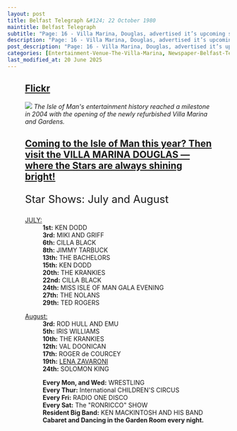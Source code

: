 ```yaml
---
layout: post
title: Belfast Telegraph &#124; 22 October 1980
maintitle: Belfast Telegraph
subtitle: "Page: 16 - Villa Marina, Douglas, advertised it’s upcoming summer concerts"
description: "Page: 16 - Villa Marina, Douglas, advertised it’s upcoming summer concerts."
post_description: "Page: 16 - Villa Marina, Douglas, advertised it’s upcoming summer concerts."
categories: [Entertainment-Venue-The-Villa-Marina, Newspaper-Belfast-Telegraph, OnThisDay20June]
last_modified_at: 20 June 2025
---
```


<figure class="fig3">
<div class="CardLayout CardLayout-Height1">
<div class="CardItem"><h2 id="infobox1" class="infobox"><a href="#infobox1">Flickr</a></h2></div>
<div class="CardItem split">
<a href="https://www.flickr.com/photos/brighton/3826412639"><img src="https://live.staticflickr.com/3552/3826412639_c8e5809d00_z.jpg" class="full-width " /></a>
<cite>The Isle of Man's entertainment history reached a milestone in 2004 with the opening of the newly refurbished Villa Marina and Gardens.</cite>
</div></div>
</figure>

<figure class="fig3">
<div class="CardLayout">
<div class="CardItem">
<h2 id="infobox2" class="infobox"><a href="#infobox2">Coming to the Isle of Man this year? Then visit the VILLA MARINA DOUGLAS &#8212; where the Stars are always shining bright!</a></h2>
<div class="CardItem split">
<p style="font-size: 1.5rem !important;">Star Shows: July and August</p>
<dl>
<dt id="infobox2"><a href="#infobox2">JULY:</a></dt>
<dd><strong>1st:</strong> KEN DODD</dd> 
<dd><strong>3rd:</strong> MIKI AND GRIFF</dd> 
<dd><strong>6th:</strong> CILLA BLACK</dd> 
<dd><strong>8th:</strong> JIMMY TARBUCK</dd> 
<dd><strong>13th:</strong> THE BACHELORS</dd> 
<dd><strong>15th:</strong> KEN DODD</dd> 
<dd><strong>20th:</strong> THE KRANKIES</dd> 
<dd><strong>22nd:</strong> CILLA BLACK</dd> 
<dd><strong>24th:</strong> MISS ISLE OF MAN GALA EVENING</dd> 
<dd><strong>27th:</strong> THE NOLANS</dd> 
<dd><strong>29th:</strong> TED ROGERS</dd> 
</dl>

<dl><dt id="infobox3"><a href="#infobox3">August:</a></dt>
<dd><strong>3rd:</strong> ROD HULL AND EMU</dd> 
<dd><strong>5th:</strong> IRIS WILLIAMS</dd> 
<dd><strong>10th:</strong> THE KRANKIES</dd> 
<dd><strong>12th:</strong> VAL DOONICAN</dd> 
<dd><strong>17th:</strong> ROGER de COURCEY</dd> 
<dd><strong>19th:</strong> <a href="/1980-08-19-lena-zavaroni-at-the-villa-marina">LENA ZAVARONI</a></dd> 
<dd><strong>24th:</strong> SOLOMON KING</dd> 
</dl>

<dl>
<dd><strong>Every Mon, and Wed:</strong> WRESTLING</dd> 
<dd><strong>Every Thur:</strong> International CHILDREN'S CIRCUS</dd> 
<dd><strong>Every Fri:</strong> RADIO ONE DISCO</dd> 
<dd><strong>Every Sat:</strong> The "RONRICCO" SHOW</dd> 
<dd><strong>Resident Big Band:</strong> KEN MACKINTOSH AND HIS BAND</dd> 
<dd><strong>Cabaret and Dancing in the Garden Room every night.</strong></dd> 
</dl>
</div></div></div>
</figure>

